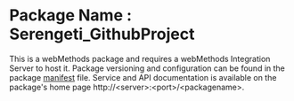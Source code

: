 # Package Name : Serengeti_GithubProject
This is a webMethods package and requires a webMethods Integration Server to host it. Package versioning and configuration can be found in the package [manifest](./Serengeti_GithubProject/manifest.v3) file. Service and API documentation is available on the package's home page http://&lt;server&gt;:&lt;port&gt;/&lt;packagename>.